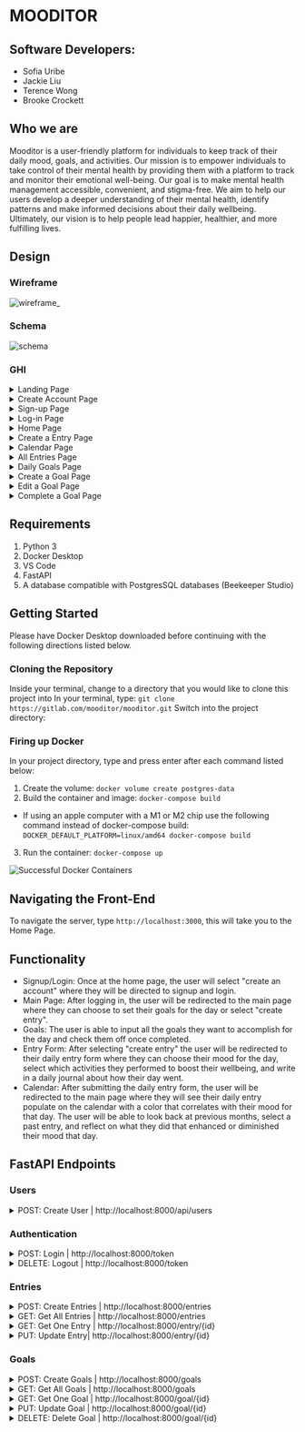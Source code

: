 # MOODITOR

## Software Developers:

- Sofia Uribe
- Jackie Liu
- Terence Wong
- Brooke Crockett

## Who we are

Mooditor is a user-friendly platform for individuals to keep track of their daily mood, goals, and activities. Our mission is to empower individuals to take control of their mental health by providing them with a platform to track and monitor their emotional well-being. Our goal is to make mental health management accessible, convenient, and stigma-free. We aim to help our users develop a deeper understanding of their mental health, identify patterns and make informed decisions about their daily wellbeing. Ultimately, our vision is to help people lead happier, healthier, and more fulfilling lives.

## Design

### Wireframe
![wireframe_](/uploads/841bf09b793606157a54fef7489b9eb8/wireframe_.png)

### Schema
![schema](/uploads/3c092513cb278885a0c67513f3aadf57/schema.png)

### GHI
<details>
  <summary markdown="span">Landing Page</summary>
![Landing](/uploads/f799b38128c2b734b1a0ada4ded9ec74/Landing.png)

</details>
<details>
  <summary markdown="span">Create Account Page</summary>
  ![create_account](/uploads/55c701771462ffebc6f8a26a50b314f6/create_account.png)

</details>
<details>
  <summary markdown="span">Sign-up Page</summary>
  ![Signup](/uploads/3b67758d60af4cb8b5e0d6c88cc143a4/Signup.png)

</details>
<details>
  <summary markdown="span">Log-in Page</summary>
  ![Login](/uploads/8f14f6dabd37dfe88649ff9f7e0777ad/Login.png)


</details>
<details>
  <summary markdown="span">Home Page</summary>
  ![Home](/uploads/04a98c155b1984d6dd57c897b51cf678/Home.png)

</details>
<details>
  <summary markdown="span">Create a Entry Page</summary>
![entry_form](/uploads/ec8b496d4763fc7447093e08148707a4/entry_form.png)

</details>
<details>
  <summary markdown="span">Calendar Page</summary>
![Calendar](/uploads/50f2d2999de81991008b9be9f75d381e/Calendar.png)

</details>
<details>
  <summary markdown="span">All Entries Page</summary>
![all_entries](/uploads/1558d0d7658ee630ef5ac10de615c908/all_entries.png)

</details>
<details>
  <summary markdown="span">Daily Goals Page</summary>
![daily_goals](/uploads/1238604ca50ef32accc7a1ad79a804dd/daily_goals.png)

</details>
<details>
  <summary markdown="span">Create a Goal Page</summary>
![new_goal](/uploads/ca3dcddfbe736091963ff1632eb5d288/new_goal.png)

</details>
<details>
  <summary markdown="span">Edit a Goal Page</summary>
![edit_goal](/uploads/07617aa9a23133da127a2d902dafb20e/edit_goal.png)

</details>
<details>
  <summary markdown="span">Complete a Goal Page</summary>
![Complete_Goal](/uploads/f00dc8df0fa0e976058f9f3e31fa41b5/Complete_Goal.png)

</details>

## Requirements
1. Python 3
2. Docker Desktop
3. VS Code
4. FastAPI
5. A database compatible with PostgresSQL databases (Beekeeper Studio)

## Getting Started

Please have Docker Desktop downloaded before continuing with the following directions listed below.

### Cloning the Repository

Inside your terminal, change to a directory that you would like to clone this project into
In your terminal, type: ```git clone https://gitlab.com/mooditor/mooditor.git```
Switch into the project directory:

### Firing up Docker

In your project directory, type and press enter after each command listed below:

1. Create the volume: ```docker volume create postgres-data```
2. Build the container and image: ```docker-compose build```
  * If using an apple computer with a M1 or M2 chip use the following command instead of docker-compose build: ```DOCKER_DEFAULT_PLATFORM=linux/amd64 docker-compose build```
3. Run the container: ```docker-compose up```


![Successful Docker Containers](/uploads/df253454852f9f24e11feac3946e1206/docker.png)

## Navigating the Front-End
To navigate the server, type ```http://localhost:3000```, this will take you to the Home Page.

## Functionality
- Signup/Login: Once at the home page, the user will select "create an account" where they will be directed to signup and login.
- Main Page: After logging in, the user will be redirected to the main page where they can choose to set their goals for the day or select "create entry".
- Goals: The user is able to input all the goals they want to accomplish for the day and check them off once completed.
- Entry Form: After selecting "create entry" the user will be redirected to their daily entry form where they can choose their mood for the day, select which activities they performed to boost their wellbeing, and write in a daily journal about how their day went.
- Calendar: After submitting the daily entry form, the user will be redirected to the main page where they will see their daily entry populate on the calendar with a color that correlates with their mood for that day. The user will be able to look back at previous months, select a past entry, and reflect on what they did that enhanced or diminished their mood that day.

## FastAPI Endpoints

### Users

<details>
  <summary markdown="span">POST: Create User | http://localhost:8000/api/users</summary>
  This action creates a user account tied to a specific user and stores it within the database.
  <br>
  <br>
  Request Body:

  `{
    "username": "string",
    "password": "string",
    "email": "string"
  }`
  <br>
  <br>
  Returns (Status Code 200):

  `{
    "access_token": "string",
    "token_type": "Bearer",
    "account": {
      "id": 0,
      "username": "string",
      "email": "string"
    }
  }`
  <br>
  <br>

</details>

### Authentication

<details>
  <summary markdown="span">POST: Login | http://localhost:8000/token</summary>
  This action logs an existing user into the application.
  <br>
  <br>
  Request Body:

  `{
    "username": "string",
    "password": "string"
  }`
  <br>
  <br>
  Returns (Status Code 200):

  `{
    "access_token": "string",
    "token_type": "Bearer"
  }`
  <br>
  <br>

</details>
<details>
  <summary markdown="span">DELETE: Logout | http://localhost:8000/token</summary>
  This action logs an existing user out of the application.
  <br>
  <br>

  Returns (Status Code 200):

  `true`
  <br>
  <br>

</details>

### Entries
<details>
  <summary markdown="span">POST: Create Entries | http://localhost:8000/entries</summary>
  This action creates an entry tied to the existing user and stores it within the database.
  <br>
  <br>
  Request Body:

  `{
    "activity_name": [
      "Walking", "Snowboarding"
    ],
    "mood": "great",
    "journal": "had a great day",
    "created": "2023-04-25"
  }`
  <br>
  <br>
  Returns (Status Code 200):

  `{
    "id": 1,
    "user_id": 2,
    "mood": "great",
    "journal": "had a great day",
    "created": "2023-04-25"
  }`
  <br>
  <br>

</details>
<details>
  <summary markdown="span">GET: Get All Entries | http://localhost:8000/entries</summary>
  This action gets all entries stored within the database.
  <br>
  <br>

  Returns (Status Code 200):

  `[
    {
      "id": 1,
      "user_id": 2,
      "activity_name": [
        "Walking",
        "Snowboarding"
      ],
      "mood": "great",
      "journal": "had a great day",
      "created": "2023-04-25"
    }
  ]`
  <br>
  <br>

</details>
<details>
  <summary markdown="span">GET: Get One Entry | http://localhost:8000/entry/{id}</summary>
  This action gets the single entry tied to the input id.
  <br>
  <br>

  Returns (Status Code 200):

  `{
    "id": 1,
    "user_id": 2,
    "activity_name": [
      "Walking",
      "Snowboarding"
    ],
    "mood": "great",
    "journal": "had a great day",
    "created": "2023-04-25"
  }`
  <br>
  <br>

</details>
<details>
  <summary markdown="span">PUT: Update Entry| http://localhost:8000/entry/{id}</summary>
  This action updates the single entry tied to the input id.
  <br>
  <br>
  Request Body:

  `{
    "mood": "good",
    "journal": "i had fun",
    "created": "2023-04-25"
  }`
  <br>
  <br>
  Returns (Status Code 200):

  `{
    "id": 1,
    "mood": "good",
    "journal": "i had fun",
    "created": "2023-04-25"
  }`
  <br>
  <br>

</details>

### Goals
<details>
  <summary markdown="span">POST: Create Goals | http://localhost:8000/goals</summary>
  This action creates a goal tied to the existing user and stores it within the database.
  <br>
  <br>
  Request Body:

  `{
    "user_id": 0,
    "goal": "string",
    "created_on": "2023-04-24",
    "is_completed": false
  }`
  <br>
  <br>
  Returns (Status Code 200):

  `{
    "id": 66,
    "user_id": 2,
    "goal": "string",
    "created_on": "2023-04-24",
    "is_completed": false
  }`
  <br>
  <br>

</details>
<details>
  <summary markdown="span">GET: Get All Goals | http://localhost:8000/goals</summary>
  This action gets all goals stored within the database.
  <br>
  <br>

  Returns (Status Code 200):

  `[
    {
      "id": 9,
      "user_id": 2,
      "goal": "string",
      "created_on": "2023-04-25",
      "is_completed": false
    }
  ]`
  <br>
  <br>

</details>
<details>
  <summary markdown="span">GET: Get One Goal | http://localhost:8000/goal/{id}</summary>
  This action gets the single goal tied to the input id.
  <br>
  <br>

  Returns (Status Code 200):

  `{
    "id": 9,
    "user_id": 2,
    "goal": "string",
    "created_on": "2023-04-25",
    "is_completed": false
  }`
  <br>
  <br>

</details>
<details>
  <summary markdown="span">PUT: Update Goal | http://localhost:8000/goal/{id}</summary>
  This action updates the single goal tied to the input id.
  <br>
  <br>
  Request Body:

  `{
    "user_id": 0,
    "goal": "study for final",
    "created_on": "2023-04-25",
    "is_completed": true
  }`
  <br>
  <br>
  Returns (Status Code 200):

  `{
    "id": 9,
    "user_id": 0,
    "goal": "study for final",
    "created_on": "2023-04-25",
    "is_completed": true
  }`
  <br>
  <br>

</details>
<details>
  <summary markdown="span">DELETE: Delete Goal | http://localhost:8000/goal/{id}</summary>
  This action deletes the single goal tied to the input id.
  <br>
  <br>

  Returns (Status Code 200):

  `true`
  <br>
  <br>

</details>
